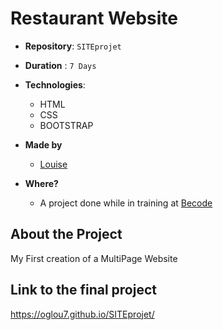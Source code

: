 # Restaurant Website

- **Repository**: `SITEprojet`

- **Duration** : `7 Days`

- **Technologies**:
  - HTML
  - CSS
  - BOOTSTRAP

- **Made by**  
  - [Louise](https://github.com/OGlou7)
        

- **Where?**
  - A project done while in training at [Becode](https://github.com/becodeorg/)


## About the Project
  My First creation of a MultiPage Website 


## Link to the final project

https://oglou7.github.io/SITEprojet/


